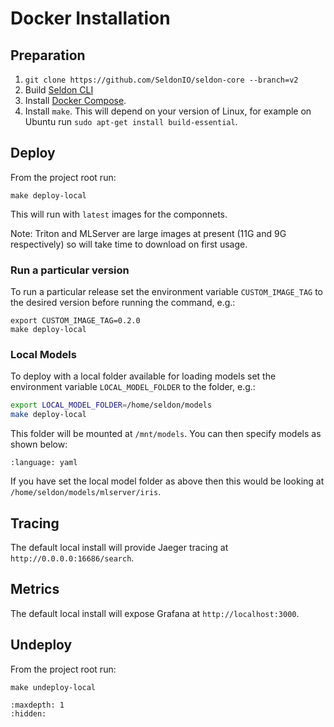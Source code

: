 # Docker Installation

## Preparation

 1. `git clone https://github.com/SeldonIO/seldon-core --branch=v2`
 2. Build [Seldon CLI](../cli.md)
 3. Install [Docker Compose](https://docs.docker.com/compose/install/).
 4. Install `make`. This will depend on your version of Linux, for example on Ubuntu run `sudo apt-get install build-essential`.


## Deploy

From the project root run:

```
make deploy-local
```

This will run with `latest` images for the componnets.

Note: Triton and MLServer are large images at present (11G and 9G respectively) so will take time to download on first usage.

### Run a particular version

To run a particular release set the environment variable `CUSTOM_IMAGE_TAG` to the desired version before running the command, e.g.:

```
export CUSTOM_IMAGE_TAG=0.2.0
make deploy-local
```

### Local Models

To deploy with a local folder available for loading models set the environment variable `LOCAL_MODEL_FOLDER` to the folder, e.g.:

```bash
export LOCAL_MODEL_FOLDER=/home/seldon/models
make deploy-local
```

This folder will be mounted at `/mnt/models`. You can then specify models as shown below:

```{literalinclude} ../../../../../samples/models/sklearn-iris-local.yaml 
:language: yaml
```

If you have set the local model folder as above then this would be looking at `/home/seldon/models/mlserver/iris`.

## Tracing

The default local install will provide Jaeger tracing at `http://0.0.0.0:16686/search`.

## Metrics

The default local install will expose Grafana at `http://localhost:3000`.

## Undeploy

From the project root run:

```
make undeploy-local
```


```{toctree}
:maxdepth: 1
:hidden:

```
